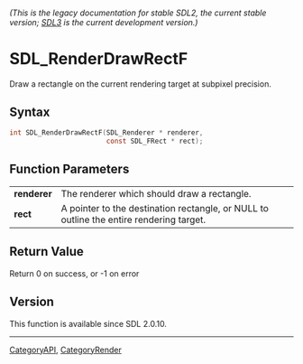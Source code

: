 ###### (This is the legacy documentation for stable SDL2, the current stable version; [SDL3](https://wiki.libsdl.org/SDL3/) is the current development version.)
# SDL_RenderDrawRectF

Draw a rectangle on the current rendering target at subpixel precision.

## Syntax

```c
int SDL_RenderDrawRectF(SDL_Renderer * renderer,
                        const SDL_FRect * rect);

```

## Function Parameters

|                  |                                                                                         |
| ---------------- | --------------------------------------------------------------------------------------- |
| **renderer**     | The renderer which should draw a rectangle.                                             |
| **rect**         | A pointer to the destination rectangle, or NULL to outline the entire rendering target. |

## Return Value

Return 0 on success, or -1 on error

## Version

This function is available since SDL 2.0.10.

----
[CategoryAPI](CategoryAPI), [CategoryRender](CategoryRender)


